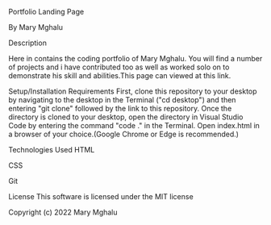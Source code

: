 
Portfolio Landing Page

By Mary Mghalu

Description

Here in contains the coding portfolio of Mary Mghalu. You will find a number of projects and i have contributed too as well as worked solo on to demonstrate his skill and abilities.This page can viewed at this link.

Setup/Installation Requirements
First, clone this repository to your desktop by navigating to the desktop in the Terminal ("cd desktop") and then entering "git clone" followed by the link to this repository.
Once the directory is cloned to your desktop, open the directory in Visual Studio Code by entering the command "code ." in the Terminal.
Open index.html in a browser of your choice.(Google Chrome or Edge is recommended.)


Technologies Used
HTML

CSS

Git

License
This software is licensed under the MIT license

Copyright (c) 2022 Mary Mghalu

